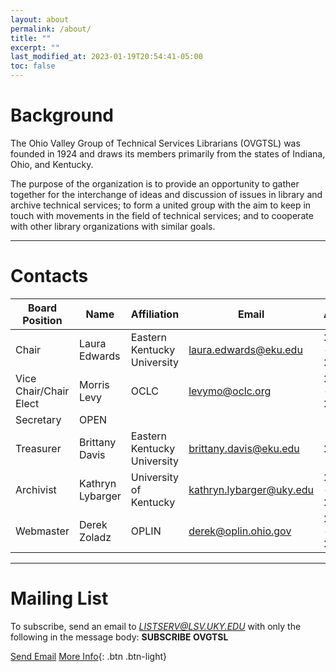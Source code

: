 ```yaml
---
layout: about
permalink: /about/
title: ""
excerpt: ""
last_modified_at: 2023-01-19T20:54:41-05:00
toc: false
---
```


# Background

The Ohio Valley Group of Technical Services Librarians (OVGTSL) was founded in 1924 and draws its members primarily from the states of Indiana, Ohio, and Kentucky.

The purpose of the organization is to provide an opportunity to gather together for the interchange of ideas and discussion of issues in library and archive technical services; to form a united group with the aim to keep in touch with movements in the field of technical services; and to cooperate with other library organizations with similar goals.

<hr class="invisible"/>

# Contacts

| Board Position         | Name             | Affiliation                 | Email                    | Active      |
|------------------------|------------------|-----------------------------|--------------------------|-------------|
| Chair                  | Laura Edwards    | Eastern Kentucky University | laura.edwards@eku.edu    | 2023 - 2024 |
| Vice Chair/Chair Elect | Morris Levy      | OCLC                        | levymo@oclc.org          | 2023 - 2024 |
| Secretary              | OPEN             |                             |                          |             |
| Treasurer              | Brittany Davis   | Eastern Kentucky University | brittany.davis@eku.edu   | 2023        |
| Archivist              | Kathryn Lybarger | University of Kentucky      | kathryn.lybarger@uky.edu | 2021 - 2024 |
| Webmaster              | Derek Zoladz     | OPLIN                       | derek@oplin.ohio.gov     | 2021 - 2024 |

<hr class="invisible"/>

# Mailing List

To subscribe, send an email to *LISTSERV@LSV.UKY.EDU* with only the following in the message body: **SUBSCRIBE OVGTSL**

<a class="btn btn--info" href="mailto:LISTSERV@LSV.UKY.EDU?subject=SUBSCRIBE OVGTSL&body=SUBSCRIBE OVGTSL">Send Email</a> [More Info](http://www.lsoft.com/scripts/wl.exe?SL1=OVGTSL&H=LSV.UKY.EDU){: .btn .btn-light}